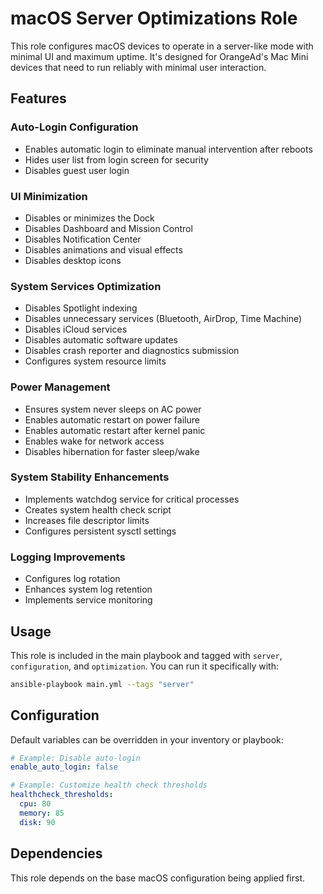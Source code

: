# macOS Server Optimizations Role

This role configures macOS devices to operate in a server-like mode with minimal UI and maximum uptime. It's designed for OrangeAd's Mac Mini devices that need
to run reliably with minimal user interaction.

## Features

### Auto-Login Configuration

- Enables automatic login to eliminate manual intervention after reboots
- Hides user list from login screen for security
- Disables guest user login

### UI Minimization

- Disables or minimizes the Dock
- Disables Dashboard and Mission Control
- Disables Notification Center
- Disables animations and visual effects
- Disables desktop icons

### System Services Optimization

- Disables Spotlight indexing
- Disables unnecessary services (Bluetooth, AirDrop, Time Machine)
- Disables iCloud services
- Disables automatic software updates
- Disables crash reporter and diagnostics submission
- Configures system resource limits

### Power Management

- Ensures system never sleeps on AC power
- Enables automatic restart on power failure
- Enables automatic restart after kernel panic
- Enables wake for network access
- Disables hibernation for faster sleep/wake

### System Stability Enhancements

- Implements watchdog service for critical processes
- Creates system health check script
- Increases file descriptor limits
- Configures persistent sysctl settings

### Logging Improvements

- Configures log rotation
- Enhances system log retention
- Implements service monitoring

## Usage

This role is included in the main playbook and tagged with `server`, `configuration`, and `optimization`. You can run it specifically with:

```bash
ansible-playbook main.yml --tags "server"
```

## Configuration

Default variables can be overridden in your inventory or playbook:

```yaml
# Example: Disable auto-login
enable_auto_login: false

# Example: Customize health check thresholds
healthcheck_thresholds:
  cpu: 80
  memory: 85
  disk: 90
```

## Dependencies

This role depends on the base macOS configuration being applied first.
